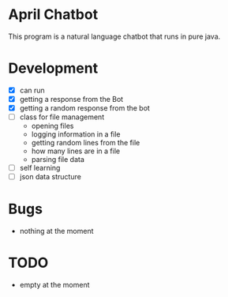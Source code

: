 # April Chatbot
This program is a natural language chatbot that runs in pure java.


# Development
- [x] can run
- [x] getting a response from the Bot
- [x] getting a random response from the bot
- [ ] class for file management
	- opening files
	- logging information in a file
	- getting random lines from the file
	- how many lines are in a file
	- parsing file data
- [ ] self learning
- [ ] json data structure

# Bugs
- nothing at the moment


# TODO
- empty at the moment
